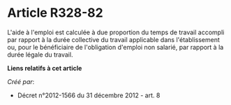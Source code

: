 # Article R328-82

L'aide à l'emploi est calculée à due proportion du temps de travail accompli par rapport à la durée collective du travail
applicable dans l'établissement ou, pour le bénéficiaire de l'obligation d'emploi non salarié, par rapport à la durée légale
du travail.

**Liens relatifs à cet article**

_Créé par_:

  - Décret n°2012-1566 du 31 décembre 2012 - art. 8
